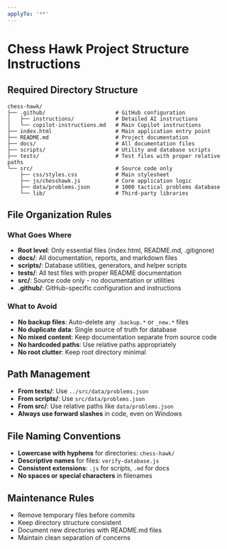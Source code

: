 ```yaml
---
applyTo: '**'
---
```


# Chess Hawk Project Structure Instructions

## Required Directory Structure
```
chess-hawk/
├── .github/                      # GitHub configuration
│   ├── instructions/             # Detailed AI instructions
│   └── copilot-instructions.md   # Main Copilot instructions
├── index.html                    # Main application entry point
├── README.md                     # Project documentation
├── docs/                         # All documentation files
├── scripts/                      # Utility and database scripts
├── tests/                        # Test files with proper relative paths
└── src/                          # Source code only
    ├── css/styles.css            # Main stylesheet
    ├── js/chesshawk.js           # Core application logic
    ├── data/problems.json        # 1000 tactical problems database
    └── lib/                      # Third-party libraries
```

## File Organization Rules

### What Goes Where
- **Root level**: Only essential files (index.html, README.md, .gitignore)
- **docs/**: All documentation, reports, and markdown files
- **scripts/**: Database utilities, generators, and helper scripts
- **tests/**: All test files with proper README documentation
- **src/**: Source code only - no documentation or utilities
- **.github/**: GitHub-specific configuration and instructions

### What to Avoid
- **No backup files**: Auto-delete any `.backup.*` or `_new.*` files
- **No duplicate data**: Single source of truth for database
- **No mixed content**: Keep documentation separate from source code
- **No hardcoded paths**: Use relative paths appropriately
- **No root clutter**: Keep root directory minimal

## Path Management
- **From tests/**: Use `../src/data/problems.json`
- **From scripts/**: Use `src/data/problems.json`
- **From src/**: Use relative paths like `data/problems.json`
- **Always use forward slashes** in code, even on Windows

## File Naming Conventions
- **Lowercase with hyphens** for directories: `chess-hawk/`
- **Descriptive names** for files: `verify-database.js`
- **Consistent extensions**: `.js` for scripts, `.md` for docs
- **No spaces or special characters** in filenames

## Maintenance Rules
- Remove temporary files before commits
- Keep directory structure consistent
- Document new directories with README.md files
- Maintain clean separation of concerns
